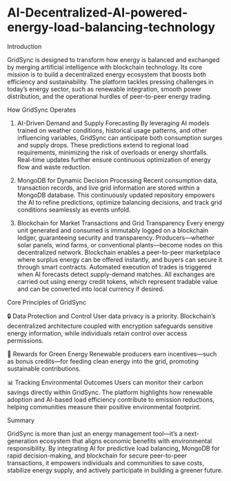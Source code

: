 # AI-Decentralized-AI-powered-energy-load-balancing-technology
Introduction

GridSync is designed to transform how energy is balanced and exchanged by merging artificial intelligence with blockchain technology. Its core mission is to build a decentralized energy ecosystem that boosts both efficiency and sustainability. The platform tackles pressing challenges in today’s energy sector, such as renewable integration, smooth power distribution, and the operational hurdles of peer-to-peer energy trading.

How GridSync Operates

1. AI-Driven Demand and Supply Forecasting
By leveraging AI models trained on weather conditions, historical usage patterns, and other influencing variables, GridSync can anticipate both consumption surges and supply drops. These predictions extend to regional load requirements, minimizing the risk of overloads or energy shortfalls. Real-time updates further ensure continuous optimization of energy flow and waste reduction.

2. MongoDB for Dynamic Decision Processing
Recent consumption data, transaction records, and live grid information are stored within a MongoDB database. This continuously updated repository empowers the AI to refine predictions, optimize balancing decisions, and track grid conditions seamlessly as events unfold.

3. Blockchain for Market Transactions and Grid Transparency
Every energy unit generated and consumed is immutably logged on a blockchain ledger, guaranteeing security and transparency. Producers—whether solar panels, wind farms, or conventional plants—become nodes on this decentralized network. Blockchain enables a peer-to-peer marketplace where surplus energy can be offered instantly, and buyers can secure it through smart contracts. Automated execution of trades is triggered when AI forecasts detect supply-demand matches. All exchanges are carried out using energy credit tokens, which represent tradable value and can be converted into local currency if desired.

Core Principles of GridSync

🔒 Data Protection and Control
User data privacy is a priority. Blockchain’s decentralized architecture coupled with encryption safeguards sensitive energy information, while individuals retain control over access permissions.

🌱 Rewards for Green Energy
Renewable producers earn incentives—such as bonus credits—for feeding clean energy into the grid, promoting sustainable contributions.

📊 Tracking Environmental Outcomes
Users can monitor their carbon savings directly within GridSync. The platform highlights how renewable adoption and AI-based load efficiency contribute to emission reductions, helping communities measure their positive environmental footprint.

Summary

GridSync is more than just an energy management tool—it’s a next-generation ecosystem that aligns economic benefits with environmental responsibility. By integrating AI for predictive load balancing, MongoDB for rapid decision-making, and blockchain for secure peer-to-peer transactions, it empowers individuals and communities to save costs, stabilize energy supply, and actively participate in building a greener future.
